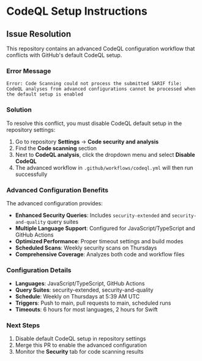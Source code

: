 # CodeQL Setup Instructions

## Issue Resolution

This repository contains an advanced CodeQL configuration workflow that conflicts with GitHub's default CodeQL setup.

### Error Message
```
Error: Code Scanning could not process the submitted SARIF file:
CodeQL analyses from advanced configurations cannot be processed when the default setup is enabled
```

### Solution

To resolve this conflict, you must disable CodeQL default setup in the repository settings:

1. Go to repository **Settings** → **Code security and analysis**
2. Find the **Code scanning** section
3. Next to **CodeQL analysis**, click the dropdown menu and select **Disable CodeQL**
4. The advanced workflow in `.github/workflows/codeql.yml` will then run successfully

### Advanced Configuration Benefits

The advanced configuration provides:

- **Enhanced Security Queries**: Includes `security-extended` and `security-and-quality` query suites
- **Multiple Language Support**: Configured for JavaScript/TypeScript and GitHub Actions
- **Optimized Performance**: Proper timeout settings and build modes
- **Scheduled Scans**: Weekly security scans on Thursdays
- **Comprehensive Coverage**: Analyzes both code and workflow files

### Configuration Details

- **Languages**: JavaScript/TypeScript, GitHub Actions
- **Query Suites**: security-extended, security-and-quality
- **Schedule**: Weekly on Thursdays at 5:39 AM UTC
- **Triggers**: Push to main, pull requests to main, scheduled runs
- **Timeouts**: 6 hours for most languages, 2 hours for Swift

### Next Steps

1. Disable default CodeQL setup in repository settings
2. Merge this PR to enable the advanced configuration
3. Monitor the **Security** tab for code scanning results